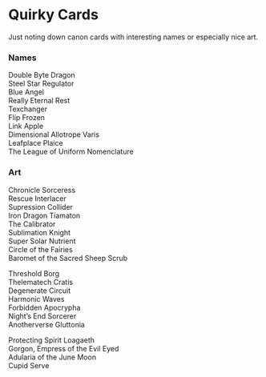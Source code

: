 # Quirky Cards

Just noting down canon cards with interesting names or especially nice art.


### Names
Double Byte Dragon  
Steel Star Regulator  
Blue Angel  
Really Eternal Rest  
Texchanger  
Flip Frozen  
Link Apple  
Dimensional Allotrope Varis  
Leafplace Plaice  
The League of Uniform Nomenclature  

### Art
Chronicle Sorceress  
Rescue Interlacer  
Supression Collider  
Iron Dragon Tiamaton  
The Calibrator  
Sublimation Knight  
Super Solar Nutrient  
Circle of the Fairies  
Baromet of the Sacred Sheep Scrub  

Threshold Borg  
Thelematech Cratis  
Degenerate Circuit  
Harmonic Waves  
Forbidden Apocrypha  
Night’s End Sorcerer  
Anotherverse Gluttonia  

Protecting Spirit Loagaeth  
Gorgon, Empress of the Evil Eyed  
Adularia of the June Moon  
Cupid Serve  
